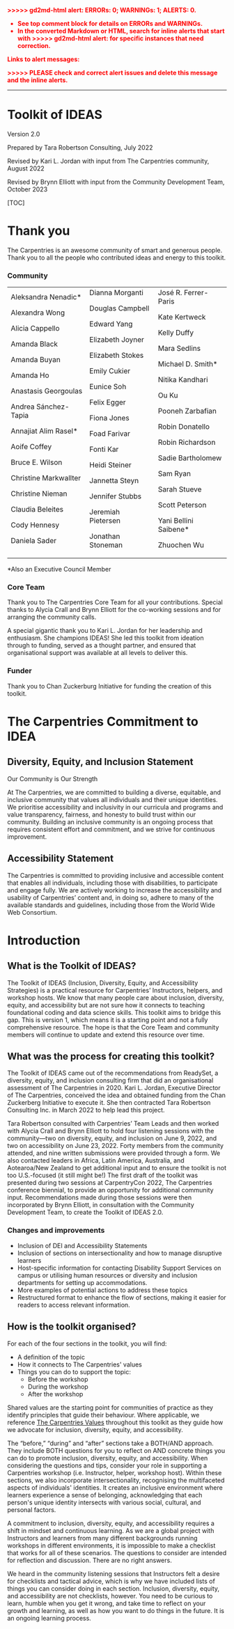 <!-- Output copied to clipboard! -->

<!-----

Yay, no errors, warnings, or alerts!

Conversion time: 2.51 seconds.


Using this Markdown file:

1. Paste this output into your source file.
2. See the notes and action items below regarding this conversion run.
3. Check the rendered output (headings, lists, code blocks, tables) for proper
   formatting and use a linkchecker before you publish this page.

Conversion notes:

* Docs to Markdown version 1.0β34
* Wed Nov 08 2023 10:10:00 GMT-0800 (PST)
* Source doc: Copy of 💡 Toolkit of IDEAS 
* Tables are currently converted to HTML tables.

WARNING:
You have 8 H1 headings. You may want to use the "H1 -> H2" option to demote all headings by one level.

----->


<p style="color: red; font-weight: bold">>>>>>  gd2md-html alert:  ERRORs: 0; WARNINGs: 1; ALERTS: 0.</p>
<ul style="color: red; font-weight: bold"><li>See top comment block for details on ERRORs and WARNINGs. <li>In the converted Markdown or HTML, search for inline alerts that start with >>>>>  gd2md-html alert:  for specific instances that need correction.</ul>

<p style="color: red; font-weight: bold">Links to alert messages:</p>
<p style="color: red; font-weight: bold">>>>>> PLEASE check and correct alert issues and delete this message and the inline alerts.<hr></p>



# Toolkit of IDEAS

Version 2.0

Prepared by Tara Robertson Consulting, July 2022

Revised by Kari L. Jordan with input from The Carpentries community, August 2022

Revised by Brynn Elliott with input from the Community Development Team, October 2023


[TOC]



# Thank you

The Carpentries is an awesome community of smart and generous people. Thank you to all the people who contributed ideas and energy to this toolkit.


### Community


<table>
  <tr>
   <td>Aleksandra Nenadic*
<p>
Alexandra Wong
<p>
Alicia Cappello
<p>
Amanda Black
<p>
Amanda Buyan
<p>
Amanda Ho
<p>
Anastasis Georgoulas
<p>
Andrea Sánchez-Tapia
<p>
Annajiat Alim Rasel*
<p>
Aoife Coffey
<p>
Bruce E. Wilson
<p>
Christine Markwallter
<p>
Christine Nieman
<p>
Claudia Beleites
<p>
Cody Hennesy
<p>
Daniela Sader
   </td>
   <td>Dianna Morganti
<p>
Douglas Campbell
<p>
Edward Yang
<p>
Elizabeth Joyner
<p>
Elizabeth Stokes
<p>
Emily Cukier
<p>
Eunice Soh
<p>
Felix Egger
<p>
Fiona Jones
<p>
Foad Farivar
<p>
Fonti Kar
<p>
Heidi Steiner
<p>
Jannetta Steyn
<p>
Jennifer Stubbs
<p>
Jeremiah Pietersen
<p>
Jonathan Stoneman
   </td>
   <td>José R. Ferrer-Paris
<p>
Kate Kertweck
<p>
Kelly Duffy
<p>
Mara Sedlins
<p>
Michael D. Smith*
<p>
Nitika Kandhari
<p>
Ou Ku
<p>
Pooneh Zarbafian
<p>
Robin Donatello
<p>
Robin Richardson
<p>
Sadie Bartholomew
<p>
Sam Ryan
<p>
Sarah Stueve
<p>
Scott Peterson
<p>
Yani Bellini Saibene*
<p>
Zhuochen Wu
   </td>
  </tr>
</table>


*Also an Executive Council Member


### Core Team

Thank you to The Carpentries Core Team for all your contributions. Special thanks to Alycia Crall and Brynn Elliott for the co-working sessions and for arranging the community calls. 

A special gigantic thank you to Kari L. Jordan for her leadership and enthusiasm. She champions IDEAS! She led this toolkit from ideation through to funding, served as a thought partner, and ensured that organisational support was available at all levels to deliver this. 


### Funder

Thank you to Chan Zuckerburg Initiative for funding the creation of this toolkit. 


# The Carpentries Commitment to IDEA


## Diversity, Equity, and Inclusion Statement

Our Community is Our Strength

At The Carpentries, we are committed to building a diverse, equitable, and inclusive community that values all individuals and their unique identities. We prioritise accessibility and inclusivity in our curricula and programs and value transparency, fairness, and honesty to build trust within our community. Building an inclusive community is an ongoing process that requires consistent effort and commitment, and we strive for continuous improvement.


## Accessibility Statement

The Carpentries is committed to providing inclusive and accessible content that enables all individuals, including those with disabilities, to participate and engage fully. We are actively working to increase the accessibility and usability of Carpentries’ content and, in doing so, adhere to many of the available standards and guidelines, including those from the World Wide Web Consortium.


# Introduction


## What is the Toolkit of IDEAS? 

The Toolkit of IDEAS (Inclusion, Diversity, Equity, and Accessibility Strategies) is a practical resource for Carpentries’ Instructors, helpers, and workshop hosts. We know that many people care about inclusion, diversity, equity, and accessibility but are not sure how it connects to teaching foundational coding and data science skills. This toolkit aims to bridge this gap. This is version 1, which means it is a starting point and not a fully comprehensive resource. The hope is that the Core Team and community members will continue to update and extend this resource over time. 


## What was the process for creating this toolkit? 

The Toolkit of IDEAS came out of the recommendations from ReadySet, a diversity, equity, and inclusion consulting firm that did an organisational assessment of The Carpentries in 2020. Kari L. Jordan, Executive Director of The Carpentries, conceived the idea and obtained funding from the Chan Zuckerberg Initiative to execute it. She then contracted Tara Robertson Consulting Inc. in March 2022 to help lead this project. 

Tara Robertson consulted with Carpentries’ Team Leads and then worked with Alycia Crall and Brynn Elliott to hold four listening sessions with the community—two on diversity, equity, and inclusion on June 9, 2022, and two on accessibility on June 23, 2022. Forty members from the community attended, and nine written submissions were provided through a form. We also contacted leaders in Africa, Latin America, Australia, and Aotearoa/New Zealand to get additional input and to ensure the toolkit is not too U.S.-focused (it still might be!) The first draft of the toolkit was presented during two sessions at CarpentryCon 2022, The Carpentries conference biennial, to provide an opportunity for additional community input. Recommendations made during those sessions were then incorporated by Brynn Elliott, in consultation with the Community Development Team, to create the Toolkit of IDEAS 2.0. 


### Changes and improvements



* Inclusion of DEI and Accessibility Statements
* Inclusion of sections on intersectionality and how to manage disruptive learners 
* Host-specific information for contacting Disability Support Services on campus or utilising human resources or diversity and inclusion departments for setting up accommodations.
* More examples of potential actions to address these topics
* Restructured format to enhance the flow of sections, making it easier for readers to access relevant information.


## How is the toolkit organised? 

For each of the four sections in the toolkit, you will find:



* A definition of the topic
* How it connects to The Carpentries' values
* Things you can do to support the topic:
    * Before the workshop
    * During the workshop
    * After the workshop

Shared values are the starting point for communities of practice as they identify principles that guide their behaviour. Where applicable, we reference [The Carpentries Values](https://carpentries.org/values/) throughout this toolkit as they guide how we advocate for inclusion, diversity, equity, and accessibility.

The “before,” “during” and “after” sections take a BOTH/AND approach. They include BOTH questions for you to reflect on AND concrete things you can do to promote inclusion, diversity, equity, and accessibility. When considering the questions and tips, consider your role in supporting a Carpentries workshop (i.e. Instructor, helper, workshop host). Within these sections, we also incorporate intersectionality, recognising the multifaceted aspects of individuals' identities. It creates an inclusive environment where learners experience a sense of belonging, acknowledging that each person's unique identity intersects with various social, cultural, and personal factors.

A commitment to inclusion, diversity, equity, and accessibility requires a shift in mindset and continuous learning. As we are a global project with Instructors and learners from many different backgrounds running workshops in different environments, it is impossible to make a checklist that works for all of these scenarios. The questions to consider are intended for reflection and discussion. There are no right answers.

We heard in the community listening sessions that Instructors felt a desire for checklists and tactical advice, which is why we have included lists of things you can consider doing in each section. Inclusion, diversity, equity, and accessibility are not checklists, however. You need to be curious to learn, humble when you get it wrong, and take time to reflect on your growth and learning, as well as how you want to do things in the future. It is an ongoing learning process. 



